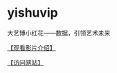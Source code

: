 # yishuvip
大艺博小红花——数据，引领艺术未来
  
[【观看影片介绍】](http://oss.yishuvip.cn/xhh.mp4)
  
[【访问网站】]( https://oliun.github.io/yishuvip/)
